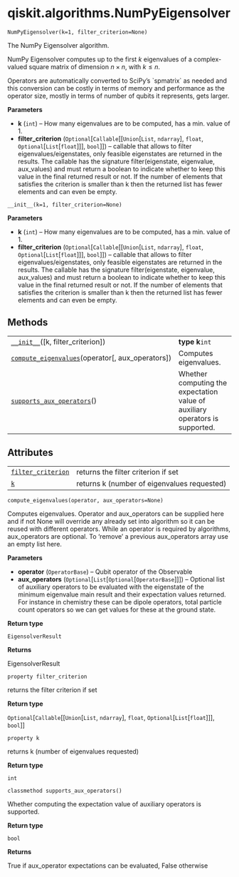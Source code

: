# qiskit.algorithms.NumPyEigensolver

<span id="undefined" />

`NumPyEigensolver(k=1, filter_criterion=None)`

The NumPy Eigensolver algorithm.

NumPy Eigensolver computes up to the first $k$ eigenvalues of a complex-valued square matrix of dimension $n \times n$, with $k \leq n$.

<Admonition title="Note" type="note">
  Operators are automatically converted to SciPy’s `spmatrix` as needed and this conversion can be costly in terms of memory and performance as the operator size, mostly in terms of number of qubits it represents, gets larger.
</Admonition>

**Parameters**

*   **k** (`int`) – How many eigenvalues are to be computed, has a min. value of 1.
*   **filter\_criterion** (`Optional`\[`Callable`\[\[`Union`\[`List`, `ndarray`], `float`, `Optional`\[`List`\[`float`]]], `bool`]]) – callable that allows to filter eigenvalues/eigenstates, only feasible eigenstates are returned in the results. The callable has the signature filter(eigenstate, eigenvalue, aux\_values) and must return a boolean to indicate whether to keep this value in the final returned result or not. If the number of elements that satisfies the criterion is smaller than k then the returned list has fewer elements and can even be empty.

<span id="undefined" />

`__init__(k=1, filter_criterion=None)`

**Parameters**

*   **k** (`int`) – How many eigenvalues are to be computed, has a min. value of 1.
*   **filter\_criterion** (`Optional`\[`Callable`\[\[`Union`\[`List`, `ndarray`], `float`, `Optional`\[`List`\[`float`]]], `bool`]]) – callable that allows to filter eigenvalues/eigenstates, only feasible eigenstates are returned in the results. The callable has the signature filter(eigenstate, eigenvalue, aux\_values) and must return a boolean to indicate whether to keep this value in the final returned result or not. If the number of elements that satisfies the criterion is smaller than k then the returned list has fewer elements and can even be empty.

## Methods

|                                                                                                                                                                        |                                                                              |
| ---------------------------------------------------------------------------------------------------------------------------------------------------------------------- | ---------------------------------------------------------------------------- |
| [`__init__`](#qiskit.algorithms.NumPyEigensolver.__init__ "qiskit.algorithms.NumPyEigensolver.__init__")(\[k, filter\_criterion])                                      | **type k**`int`                                                              |
| [`compute_eigenvalues`](#qiskit.algorithms.NumPyEigensolver.compute_eigenvalues "qiskit.algorithms.NumPyEigensolver.compute_eigenvalues")(operator\[, aux\_operators]) | Computes eigenvalues.                                                        |
| [`supports_aux_operators`](#qiskit.algorithms.NumPyEigensolver.supports_aux_operators "qiskit.algorithms.NumPyEigensolver.supports_aux_operators")()                   | Whether computing the expectation value of auxiliary operators is supported. |

## Attributes

|                                                                                                                                  |                                             |
| -------------------------------------------------------------------------------------------------------------------------------- | ------------------------------------------- |
| [`filter_criterion`](#qiskit.algorithms.NumPyEigensolver.filter_criterion "qiskit.algorithms.NumPyEigensolver.filter_criterion") | returns the filter criterion if set         |
| [`k`](#qiskit.algorithms.NumPyEigensolver.k "qiskit.algorithms.NumPyEigensolver.k")                                              | returns k (number of eigenvalues requested) |

<span id="undefined" />

`compute_eigenvalues(operator, aux_operators=None)`

Computes eigenvalues. Operator and aux\_operators can be supplied here and if not None will override any already set into algorithm so it can be reused with different operators. While an operator is required by algorithms, aux\_operators are optional. To ‘remove’ a previous aux\_operators array use an empty list here.

**Parameters**

*   **operator** (`OperatorBase`) – Qubit operator of the Observable
*   **aux\_operators** (`Optional`\[`List`\[`Optional`\[`OperatorBase`]]]) – Optional list of auxiliary operators to be evaluated with the eigenstate of the minimum eigenvalue main result and their expectation values returned. For instance in chemistry these can be dipole operators, total particle count operators so we can get values for these at the ground state.

**Return type**

`EigensolverResult`

**Returns**

EigensolverResult

<span id="undefined" />

`property filter_criterion`

returns the filter criterion if set

**Return type**

`Optional`\[`Callable`\[\[`Union`\[`List`, `ndarray`], `float`, `Optional`\[`List`\[`float`]]], `bool`]]

<span id="undefined" />

`property k`

returns k (number of eigenvalues requested)

**Return type**

`int`

<span id="undefined" />

`classmethod supports_aux_operators()`

Whether computing the expectation value of auxiliary operators is supported.

**Return type**

`bool`

**Returns**

True if aux\_operator expectations can be evaluated, False otherwise
